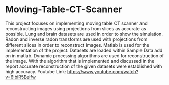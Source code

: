 # Moving-Table-CT-Scanner
This project focuses on implementing moving table CT scanner and reconstructing images 
using projections from slices as accurate as possible. Lung and brain datasets are used in order 
to show the simulation. Radon and inverse radon transforms are used with projections from 
different slices in order to reconstruct images. Matlab is used for the implementation of the 
project. Datasets are loaded within Sample Data add on in matlab. Dynamic processing 
algorithms are used for reconstruction of the image. With the algorithm that is implemented 
and discussed in the report accurate reconstruction of the given datasets were established with 
high accuracy.
Youtube Link:
https://www.youtube.com/watch?v=6IbiR5Eeifw
